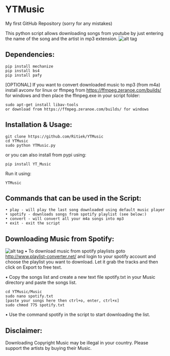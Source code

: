# YTMusic

My first GitHub Repository (sorry for any mistakes)

This python script allows downloading songs from youtube by just entering the name of the song
and the artist in mp3 extension.
![alt tag](https://camo.githubusercontent.com/3f4374e9ad1b1ec21994cd564385ec8501751b4f/687474703a2f2f692e696d6775722e636f6d2f6c57794132706a2e706e67)
## Dependencies:
```
pip install mechanize
pip install bs4
pip install pafy
```
[OPTIONAL] If you want to convert downloaded music to mp3 (from m4a) install avconv for linux or ffmpeg from https://ffmpeg.zeranoe.com/builds/ for windows and then place the ffmpeg.exe in your script folder:
```
sudo apt-get install libav-tools
or download from https://ffmpeg.zeranoe.com/builds/ for windows
```
## Installation & Usage:
```
git clone https://github.com/Ritiek/YTMusic
cd YTMusic
sudo python YTMusic.py
```
or you can also install from pypi using:
```
pip install YT_Music
```
Run it using:
```
YTMusic
```
## Commands that can be used in the Script:
```
• play - will play the last song downloaded using default music player
• spotify - downloads songs from spotify playlist (see below:)
• convert - will convert all your m4a songs into mp3
• exit - exit the script
```

## Downloading Music from Spotify:
![alt tag](https://camo.githubusercontent.com/f8a671460df2d56ec52701db69c6c5c3ca685e94/687474703a2f2f692e696d6775722e636f6d2f3064716c59707a2e706e67)
• To download music from spotify playlists goto http://www.playlist-converter.net/ and login to your spotify account and choose the playlist you want to download. Let it grab the tracks and then click on Export to free text.

• Copy the songs list and create a new text file spotify.txt in your Music directory and paste the songs list.
```
cd YTMusic/Music
sudo nano spotify.txt
[paste your songs here then ctrl+o, enter, ctrl+x]
sudo chmod 775 spotify.txt
```

• Use the command spotify in the script to start downloading the list.

## Disclaimer:
Downloading Copyright Music may be illegal in your country. Please support the artists by buying their Music.
